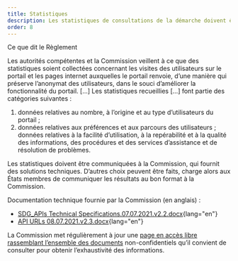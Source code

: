 ```yaml
---
title: Statistiques
description: Les statistiques de consultations de la démarche doivent être collectées et communiquées à la Commission européenne.
order: 8
---
```


<div class="fr-callout fr-mb-4w"> 
<p class="fr-callout__title">Ce que dit le Règlement</p> 
<p class="fr-callout__text">Les autorités compétentes et la Commission veillent à ce que des statistiques soient collectées concernant les visites des utilisateurs sur le portail et les pages internet auxquelles le portail renvoie, d’une manière qui préserve l’anonymat des utilisateurs, dans le souci d’améliorer la fonctionnalité du portail. [...] Les statistiques recueillies [...] font partie des catégories suivantes&nbsp;:</p>
	<ol>
<li>données relatives au nombre, à l’origine et au type d’utilisateurs du portail&nbsp;;</li>
<li>données relatives aux préférences et aux parcours des utilisateurs&nbsp;;</li>
données relatives à la facilité d’utilisation, à la repérabilité et à la qualité des informations, des procédures et des services d’assistance et de résolution de problèmes.</li></ol>
</div> 

Les statistiques doivent être communiquées à la Commission, qui fournit des solutions techniques. D’autres choix peuvent être faits, charge alors aux États membres de communiquer les résultats au bon format à la Commission.

Documentation technique fournie par la Commission (en anglais)&nbsp;:
* [SDG_APIs Technical Specifications.07.07.2021.v2.2.docx](https://github.com/DISIC/design.numerique.gouv.fr/files/7856425/SDG_APIs.Technical.Specifications.07.07.2021.v2.2.docx){lang="en"}
* [API URLs 08.07.2021.v2.3.docx](https://github.com/DISIC/design.numerique.gouv.fr/files/7856427/API.URLs.08.07.2021.v2.3.docx){lang="en"}

La Commission met régulièrement à jour une [page en accès libre rassemblant l’ensemble des documents](https://ec.europa.eu/growth/single-digital-gateway-requirements_en) non-confidentiels qu’il convient de consulter pour obtenir l’exhaustivité des informations.
